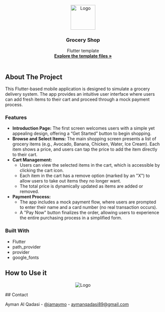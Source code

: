 <!-- PROJECT LOGO -->
<br />
<div align="center">
    <img src="[avocado.png](https://github.com/iamaymo/grocery_shop/blob/main/grocery_shop/readme/avocado.png)" alt="Logo" height="80">
  </a>

  <h3 align="center">Grocery Shop</h3>

  <p align="center">
    Flutter template
    <br />
    <a href="https://github.com/iamaymo/grocery_shop"><strong>Explore the template files »</strong> <i class="fa-brands fa-github"></i></a>
    <br />
    <br />
  </p>
</div>

<!-- ABOUT THE PROJECT -->

## About The Project

This Flutter-based mobile application is designed to simulate a grocery delivery system. The app provides an intuitive user interface where users can add fresh items to their cart and proceed through a mock payment process.

### Features

- <B>Introduction Page:</B> The first screen welcomes users with a simple yet appealing design, offering a “Get Started” button to begin shopping.
- <B>Browse and Select Items:</B> The main shopping screen presents a list of grocery items (e.g., Avocado, Banana, Chicken, Water, Ice Cream). Each item shows a price, and users can tap the price to add the item directly to their cart.
- <B>Cart Management:</B>
  - Users can view the selected items in the cart, which is accessible by clicking the cart icon.
  - Each item in the cart has a remove option (marked by an "X") to allow users to take out items they no longer want.
  - The total price is dynamically updated as items are added or removed.
- <B>Payment Process:</B>
  - The app includes a mock payment flow, where users are prompted to enter their name and a card number (no real transaction occurs).
  - A "Pay Now" button finalizes the order, allowing users to experience the entire purchasing process in a simplified form.

### Built With

- Flutter
- path_provider
- provider
- google_fonts

## How to Use it

<p align="center">
  <img src="[IMG1.png](https://github.com/iamaymo/grocery_shop/blob/main/grocery_shop/readme/IMG1.png)" alt="Logo">
</p>
## Contact

Ayman Al Qadasi - [@iamaymo](https://t.me/iamaymo) - aymanqadasi89@gmail.com
